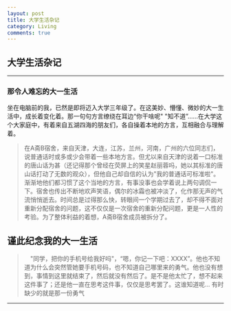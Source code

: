 ```yaml
---
layout: post
title: 大学生活杂记
category: Living
comments: true
---
```

## 大学生活杂记
---
### 那令人难忘的大一生活
坐在电脑前的我，已然是即将迈入大学三年级了。在这美妙、懵懂、微妙的大一生活中，成长着变化着。那一句句方言缭绕在耳边“你干啥呢" "知不道”......在大学这个大家庭中，有着来自五湖四海的朋友们，各自操着本地的方言，互相融合与理解着。

> 在A斋B宿舍，来自天津，大连，江苏，兰州，河南，广州的六位同志们，说普通话时或多或少会带着一些本地方言。但尤以来自天津的说着一口标准的唐山话为甚（还记得那个曾经在荧屏上的笑星赵丽蓉吗，她以其标准的唐山话打动了无数的观众），但他自己却自信的认为"我的普通话可标准啦"。渐渐地他们都习惯了这个当地的方言，有事没事也会学着说上两句调侃一下。宿舍也传出不断地欢声笑语，偶尔的冰霜也被冲淡了，化作那无声的气流悄悄逝去。时间总是过得那么快，转眼间一个学期过去了，却不得不面对重新分配宿舍的问题，这不仅仅是一次宿舍的重新分配问题，更是一人性的考验。为了整体利益的着想，A斋B宿舍成员被拆分了。        			


谨此纪念我的大一生活
---
>　"同学，把你的手机号给我好吗"，“嗯，你记一下吧：XXXX”。他也不知道为什么会突然管她要手机号码，也不知道自己哪里来的勇气。他也没有想到，事情到这里就结束了，然后就没有然后了。是不是他太忙了，想不起来这件事了；还是他一直在思考这件事，仅仅是思考罢了。这谁知道呢...
    									有时缺少的就是那一份勇气
---                                            
	
